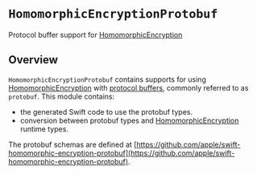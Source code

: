 # ``HomomorphicEncryptionProtobuf``

Protocol buffer support for [HomomorphicEncryption](https://swiftpackageindex.com/apple/swift-homomorphic-encryption/main/documentation/homomorphicencryption)

## Overview
`HomomorphicEncryptionProtobuf` contains supports for using [HomomorphicEncryption](https://swiftpackageindex.com/apple/swift-homomorphic-encryption/main/documentation/homomorphicencryption) with [protocol buffers](https://protobuf.dev/), commonly referred to as `protobuf`.
This module contains:
* the generated Swift code to use the protobuf types.
* conversion between protobuf types and [HomomorphicEncryption](https://swiftpackageindex.com/apple/swift-homomorphic-encryption/main/documentation/homomorphicencryption) runtime types.

The protobuf schemas are defined at [https://github.com/apple/swift-homomorphic-encryption-protobuf](https://github.com/apple/swift-homomorphic-encryption-protobuf).

